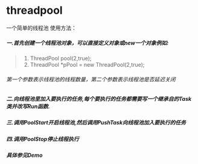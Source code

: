# threadpool
一个简单的线程池
使用方法：
##### 一.首先创建一个线程池对象，可以直接定义对象或new一个对象例如:
>  1. ThreadPool pool(2,true);
>  2. ThreadPool *pPool = new ThreadPool(2,true);
###### 第一个参数表示线程池的线程数量，第二个参数表示线程池是否延迟关闭
##### 二.向线程池里加入要执行的任务,每个要执行的任务都需要写一个继承自的Task类并改写Run函数.
##### 三.调用PoolStart开启线程池,然后调用PushTask向线程池加入要执行的任务
##### 四.调用PoolStop停止线程执行
##### 具体参见Demo
